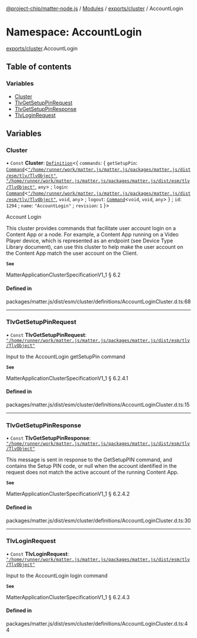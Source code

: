 [@project-chip/matter-node.js](../README.md) / [Modules](../modules.md) / [exports/cluster](exports_cluster.md) / AccountLogin

# Namespace: AccountLogin

[exports/cluster](exports_cluster.md).AccountLogin

## Table of contents

### Variables

- [Cluster](exports_cluster.AccountLogin.md#cluster)
- [TlvGetSetupPinRequest](exports_cluster.AccountLogin.md#tlvgetsetuppinrequest)
- [TlvGetSetupPinResponse](exports_cluster.AccountLogin.md#tlvgetsetuppinresponse)
- [TlvLoginRequest](exports_cluster.AccountLogin.md#tlvloginrequest)

## Variables

### Cluster

• `Const` **Cluster**: [`Definition`](exports_cluster.ClusterFactory.md#definition)\<\{ `commands`: \{ `getSetupPin`: [`Command`](../interfaces/exports_cluster.Command.md)\<[`"/home/runner/work/matter.js/matter.js/packages/matter.js/dist/esm/tlv/TlvObject"`](exports_session._internal_.__home_runner_work_matter_js_matter_js_packages_matter_js_dist_esm_tlv_TlvObject_.md), [`"/home/runner/work/matter.js/matter.js/packages/matter.js/dist/esm/tlv/TlvObject"`](exports_session._internal_.__home_runner_work_matter_js_matter_js_packages_matter_js_dist_esm_tlv_TlvObject_.md), `any`\> ; `login`: [`Command`](../interfaces/exports_cluster.Command.md)\<[`"/home/runner/work/matter.js/matter.js/packages/matter.js/dist/esm/tlv/TlvObject"`](exports_session._internal_.__home_runner_work_matter_js_matter_js_packages_matter_js_dist_esm_tlv_TlvObject_.md), `void`, `any`\> ; `logout`: [`Command`](../interfaces/exports_cluster.Command.md)\<`void`, `void`, `any`\>  } ; `id`: ``1294`` ; `name`: ``"AccountLogin"`` ; `revision`: ``1``  }\>

Account Login

This cluster provides commands that facilitate user account login on a Content App or a node. For example, a
Content App running on a Video Player device, which is represented as an endpoint (see Device Type Library
document), can use this cluster to help make the user account on the Content App match the user account on the
Client.

**`See`**

MatterApplicationClusterSpecificationV1_1 § 6.2

#### Defined in

packages/matter.js/dist/esm/cluster/definitions/AccountLoginCluster.d.ts:68

___

### TlvGetSetupPinRequest

• `Const` **TlvGetSetupPinRequest**: [`"/home/runner/work/matter.js/matter.js/packages/matter.js/dist/esm/tlv/TlvObject"`](exports_session._internal_.__home_runner_work_matter_js_matter_js_packages_matter_js_dist_esm_tlv_TlvObject_.md)

Input to the AccountLogin getSetupPin command

**`See`**

MatterApplicationClusterSpecificationV1_1 § 6.2.4.1

#### Defined in

packages/matter.js/dist/esm/cluster/definitions/AccountLoginCluster.d.ts:15

___

### TlvGetSetupPinResponse

• `Const` **TlvGetSetupPinResponse**: [`"/home/runner/work/matter.js/matter.js/packages/matter.js/dist/esm/tlv/TlvObject"`](exports_session._internal_.__home_runner_work_matter_js_matter_js_packages_matter_js_dist_esm_tlv_TlvObject_.md)

This message is sent in response to the GetSetupPIN command, and contains the Setup PIN code, or null when the
account identified in the request does not match the active account of the running Content App.

**`See`**

MatterApplicationClusterSpecificationV1_1 § 6.2.4.2

#### Defined in

packages/matter.js/dist/esm/cluster/definitions/AccountLoginCluster.d.ts:30

___

### TlvLoginRequest

• `Const` **TlvLoginRequest**: [`"/home/runner/work/matter.js/matter.js/packages/matter.js/dist/esm/tlv/TlvObject"`](exports_session._internal_.__home_runner_work_matter_js_matter_js_packages_matter_js_dist_esm_tlv_TlvObject_.md)

Input to the AccountLogin login command

**`See`**

MatterApplicationClusterSpecificationV1_1 § 6.2.4.3

#### Defined in

packages/matter.js/dist/esm/cluster/definitions/AccountLoginCluster.d.ts:44
